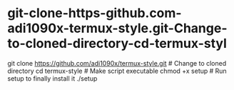 # git-clone-https-github.com-adi1090x-termux-style.git-Change-to-cloned-directory-cd-termux-styl
git clone https://github.com/adi1090x/termux-style.git  # Change to cloned directory  cd termux-style  # Make script executable  chmod +x setup  # Run setup to finally install it  ./setup

